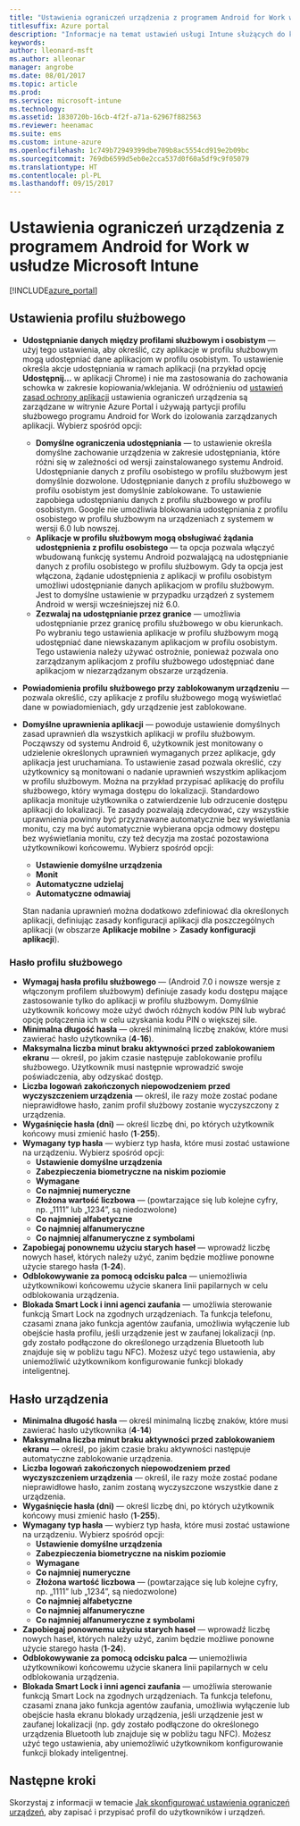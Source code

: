 ```yaml
---
title: "Ustawienia ograniczeń urządzenia z programem Android for Work w usłudze Intune"
titlesuffix: Azure portal
description: "Informacje na temat ustawień usługi Intune służących do kontrolowania ustawień i funkcji urządzeń z programem Android for Work."
keywords: 
author: lleonard-msft
ms.author: alleonar
manager: angrobe
ms.date: 08/01/2017
ms.topic: article
ms.prod: 
ms.service: microsoft-intune
ms.technology: 
ms.assetid: 1830720b-16cb-4f2f-a71a-62967f882563
ms.reviewer: heenamac
ms.suite: ems
ms.custom: intune-azure
ms.openlocfilehash: 1c749b72949399dbe709b8ac5554cd919e2b09bc
ms.sourcegitcommit: 769db6599d5eb0e2cca537d0f60a5df9c9f05079
ms.translationtype: HT
ms.contentlocale: pl-PL
ms.lasthandoff: 09/15/2017
---
```

# <a name="android-for-work-device-restriction-settings-in-microsoft-intune"></a>Ustawienia ograniczeń urządzenia z programem Android for Work w usłudze Microsoft Intune

[!INCLUDE[azure_portal](./includes/azure_portal.md)]

## <a name="work-profile-settings"></a>Ustawienia profilu służbowego
- **Udostępnianie danych między profilami służbowym i osobistym** — użyj tego ustawienia, aby określić, czy aplikacje w profilu służbowym mogą udostępniać dane aplikacjom w profilu osobistym. To ustawienie określa akcje udostępniania w ramach aplikacji (na przykład opcję **Udostępnij…** w aplikacji Chrome) i nie ma zastosowania do zachowania schowka w zakresie kopiowania/wklejania. W odróżnieniu od [ustawień zasad ochrony aplikacji](https://docs.microsoft.com/intune-classic/deploy-use/protect-app-data-using-mobile-app-management-policies-with-microsoft-intune) ustawienia ograniczeń urządzenia są zarządzane w witrynie Azure Portal i używają partycji profilu służbowego programu Android for Work do izolowania zarządzanych aplikacji. Wybierz spośród opcji:
    - **Domyślne ograniczenia udostępniania** — to ustawienie określa domyślne zachowanie urządzenia w zakresie udostępniania, które różni się w zależności od wersji zainstalowanego systemu Android. Udostępnianie danych z profilu osobistego w profilu służbowym jest domyślnie dozwolone. Udostępnianie danych z profilu służbowego w profilu osobistym jest domyślnie zablokowane. To ustawienie zapobiega udostępnianiu danych z profilu służbowego w profilu osobistym. Google nie umożliwia blokowania udostępniania z profilu osobistego w profilu służbowym na urządzeniach z systemem w wersji 6.0 lub nowszej.   
    - **Aplikacje w profilu służbowym mogą obsługiwać żądania udostępnienia z profilu osobistego** — ta opcja pozwala włączyć wbudowaną funkcję systemu Android pozwalającą na udostępnianie danych z profilu osobistego w profilu służbowym. Gdy ta opcja jest włączona, żądanie udostępnienia z aplikacji w profilu osobistym umożliwi udostępnianie danych aplikacjom w profilu służbowym. Jest to domyślne ustawienie w przypadku urządzeń z systemem Android w wersji wcześniejszej niż 6.0.
    - **Zezwalaj na udostępnianie przez granice** — umożliwia udostępnianie przez granicę profilu służbowego w obu kierunkach. Po wybraniu tego ustawienia aplikacje w profilu służbowym mogą udostępniać dane niewskazanym aplikacjom w profilu osobistym. Tego ustawienia należy używać ostrożnie, ponieważ pozwala ono zarządzanym aplikacjom z profilu służbowego udostępniać dane aplikacjom w niezarządzanym obszarze urządzenia.

-   **Powiadomienia profilu służbowego przy zablokowanym urządzeniu** — pozwala określić, czy aplikacje z profilu służbowego mogą wyświetlać dane w powiadomieniach, gdy urządzenie jest zablokowane.
-   **Domyślne uprawnienia aplikacji** — powoduje ustawienie domyślnych zasad uprawnień dla wszystkich aplikacji w profilu służbowym. Począwszy od systemu Android 6, użytkownik jest monitowany o udzielenie określonych uprawnień wymaganych przez aplikacje, gdy aplikacja jest uruchamiana. To ustawienie zasad pozwala określić, czy użytkownicy są monitowani o nadanie uprawnień wszystkim aplikacjom w profilu służbowym. Można na przykład przypisać aplikację do profilu służbowego, który wymaga dostępu do lokalizacji. Standardowo aplikacja monituje użytkownika o zatwierdzenie lub odrzucenie dostępu aplikacji do lokalizacji. Te zasady pozwalają zdecydować, czy wszystkie uprawnienia powinny być przyznawane automatycznie bez wyświetlania monitu, czy ma być automatycznie wybierana opcja odmowy dostępu bez wyświetlania monitu, czy też decyzja ma zostać pozostawiona użytkownikowi końcowemu. Wybierz spośród opcji:
    -   **Ustawienie domyślne urządzenia**
    -   **Monit**
    -   **Automatyczne udzielaj**
    -   **Automatyczne odmawiaj**

    Stan nadania uprawnień można dodatkowo zdefiniować dla określonych aplikacji, definiując zasady konfiguracji aplikacji dla poszczególnych aplikacji (w obszarze **Aplikacje mobilne** > **Zasady konfiguracji aplikacji**).

### <a name="work-profile-password"></a>Hasło profilu służbowego
- **Wymagaj hasła profilu służbowego** — (Android 7.0 i nowsze wersje z włączonym profilem służbowym) definiuje zasady kodu dostępu mające zastosowanie tylko do aplikacji w profilu służbowym. Domyślnie użytkownik końcowy może użyć dwóch różnych kodów PIN lub wybrać opcję połączenia ich w celu uzyskania kodu PIN o większej sile.
- **Minimalna długość hasła** — określ minimalną liczbę znaków, które musi zawierać hasło użytkownika (**4**-**16**).
- **Maksymalna liczba minut braku aktywności przed zablokowaniem ekranu** — określ, po jakim czasie następuje zablokowanie profilu służbowego. Użytkownik musi następnie wprowadzić swoje poświadczenia, aby odzyskać dostęp.
- **Liczba logowań zakończonych niepowodzeniem przed wyczyszczeniem urządzenia** — określ, ile razy może zostać podane nieprawidłowe hasło, zanim profil służbowy zostanie wyczyszczony z urządzenia.
- **Wygaśnięcie hasła (dni)** — określ liczbę dni, po których użytkownik końcowy musi zmienić hasło (**1**-**255**).
- **Wymagany typ hasła** — wybierz typ hasła, które musi zostać ustawione na urządzeniu. Wybierz spośród opcji:
    - **Ustawienie domyślne urządzenia**
    - **Zabezpieczenia biometryczne na niskim poziomie**
    - **Wymagane**
    - **Co najmniej numeryczne**
    - **Złożona wartość liczbowa** — (powtarzające się lub kolejne cyfry, np. „1111” lub „1234”, są niedozwolone)
    - **Co najmniej alfabetyczne**
    - **Co najmniej alfanumeryczne**
    - **Co najmniej alfanumeryczne z symbolami**
- **Zapobiegaj ponownemu użyciu starych haseł** — wprowadź liczbę nowych haseł, których należy użyć, zanim będzie możliwe ponowne użycie starego hasła (**1**-**24**).
- **Odblokowywanie za pomocą odcisku palca** — uniemożliwia użytkownikowi końcowemu użycie skanera linii papilarnych w celu odblokowania urządzenia.
- **Blokada Smart Lock i inni agenci zaufania** — umożliwia sterowanie funkcją Smart Lock na zgodnych urządzeniach. Ta funkcja telefonu, czasami znana jako funkcja agentów zaufania, umożliwia wyłączenie lub obejście hasła profilu, jeśli urządzenie jest w zaufanej lokalizacji (np. gdy zostało podłączone do określonego urządzenia Bluetooth lub znajduje się w pobliżu tagu NFC). Możesz użyć tego ustawienia, aby uniemożliwić użytkownikom konfigurowanie funkcji blokady inteligentnej.

## <a name="device-password"></a>Hasło urządzenia

- **Minimalna długość hasła** — określ minimalną liczbę znaków, które musi zawierać hasło użytkownika (**4**-**14**)
- **Maksymalna liczba minut braku aktywności przed zablokowaniem ekranu** — określ, po jakim czasie braku aktywności następuje automatyczne zablokowanie urządzenia.
- **Liczba logowań zakończonych niepowodzeniem przed wyczyszczeniem urządzenia** — określ, ile razy może zostać podane nieprawidłowe hasło, zanim zostaną wyczyszczone wszystkie dane z urządzenia.
- **Wygaśnięcie hasła (dni)** — określ liczbę dni, po których użytkownik końcowy musi zmienić hasło (**1**-**255**).
- **Wymagany typ hasła** — wybierz typ hasła, które musi zostać ustawione na urządzeniu. Wybierz spośród opcji:
    - **Ustawienie domyślne urządzenia**
    - **Zabezpieczenia biometryczne na niskim poziomie**
    - **Wymagane**
    - **Co najmniej numeryczne**
    - **Złożona wartość liczbowa** — (powtarzające się lub kolejne cyfry, np. „1111” lub „1234”, są niedozwolone)
    - **Co najmniej alfabetyczne**
    - **Co najmniej alfanumeryczne**
    - **Co najmniej alfanumeryczne z symbolami**
- **Zapobiegaj ponownemu użyciu starych haseł** — wprowadź liczbę nowych haseł, których należy użyć, zanim będzie możliwe ponowne użycie starego hasła (**1**-**24**).
- **Odblokowywanie za pomocą odcisku palca** — uniemożliwia użytkownikowi końcowemu użycie skanera linii papilarnych w celu odblokowania urządzenia.
- **Blokada Smart Lock i inni agenci zaufania** — umożliwia sterowanie funkcją Smart Lock na zgodnych urządzeniach. Ta funkcja telefonu, czasami znana jako funkcja agentów zaufania, umożliwia wyłączenie lub obejście hasła ekranu blokady urządzenia, jeśli urządzenie jest w zaufanej lokalizacji (np. gdy zostało podłączone do określonego urządzenia Bluetooth lub znajduje się w pobliżu tagu NFC). Możesz użyć tego ustawienia, aby uniemożliwić użytkownikom konfigurowanie funkcji blokady inteligentnej.

## <a name="next-steps"></a>Następne kroki

Skorzystaj z informacji w temacie [Jak skonfigurować ustawienia ograniczeń urządzeń](device-restrictions-configure.md), aby zapisać i przypisać profil do użytkowników i urządzeń.
